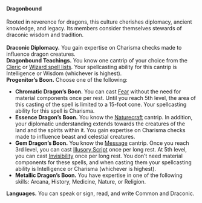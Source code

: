 #### Dragonbound

Rooted in reverence for dragons, this culture cherishes diplomacy, ancient knowledge, and legacy.
Its members consider themselves stewards of draconic wisdom and tradition.
\
\
**Draconic Diplomacy.**
You gain expertise on Charisma checks made to influence dragon creatures.
\
**Dragonbound Teachings.**
You know one cantrip of your choice from the [Cleric](#Cleric_Spells_cleric_spells) or [Wizard spell lists](#Wizard_Spells_wizard_spells).
Your spellcasting ability for this cantrip is Intelligence or Wisdom (whichever is highest).
\
**Progenitor’s Boon.**
Choose one of the following:

- **Chromatic Dragon’s Boon.**
  You can cast [Fear](#Fear_fear) without the need for material components once per rest.
  Until you reach 5th level, the area of this casting of the spell is limited to a 15-foot cone.
  Your spellcasting ability for this spell is Charisma.
- **Essence Dragon’s Boon.**
  You know the [Naturecraft](#Naturecraft_naturecraft) cantrip.
  In addition, your diplomatic understanding extends towards the creatures of the land and the spirits within it.
  You gain expertise on Charisma checks made to influence beast and celestial creatures.
- **Gem Dragon’s Boon.**
  You know the [Message](#Message_message) cantrip.
  Once you reach 3rd level, you can cast [Illusory Script](#Illusory_Script_illusory_script) once per long rest.
  At 5th level, you can cast [Invisibility](#Invisibility_invisibility) once per long rest.
  You don’t need material components for these spells, and when casting them your spellcasting ability is Intelligence or Charisma (whichever is highest).
- **Metallic Dragon’s Boon.**
  You have expertise in one of the following skills: Arcana, History, Medicine, Nature, or Religion.

**Languages.**
You can speak or sign, read, and write Common and Draconic.
